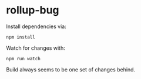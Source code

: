 # rollup-bug

Install dependencies via:

```
npm install
```

Watch for changes with:

```
npm run watch
```

Build always seems to be one set of changes behind.
